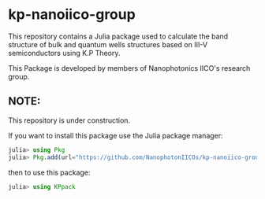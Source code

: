 # kp-nanoiico-group

This repository contains a Julia package used to calculate the band structure of bulk and quantum wells structures based on  III-V  semiconductors using K.P Theory.

This Package is developed by members of Nanophotonics IICO's research group. 

## NOTE:  
This repository is under construction.


If you want to install this package  use the Julia package manager:
```julia
julia> using Pkg
julia> Pkg.add(url="https://github.com/NanophotonIICOs/kp-nanoiico-group.git")
```
then to use this package:
```julia
julia> using KPpack
```